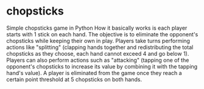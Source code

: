 # chopsticks
Simple chopsticks game in Python 
How it basically works is each player starts with 1 stick on each hand.
The objective is to eliminate the opponent's chopsticks while keeping their own in play.
Players take turns performing actions like "splitting" (clapping hands together and redistributing the total chopsticks as they choose, each hand cannot exceed 4 and go below 1).
Players can also perform actions such as "attacking" (tapping one of the opponent's chopsticks to increase its value by combining it with the tapping hand's value). 
A player is eliminated from the game once they reach a certain point threshold at 5 chopsticks on both hands.
